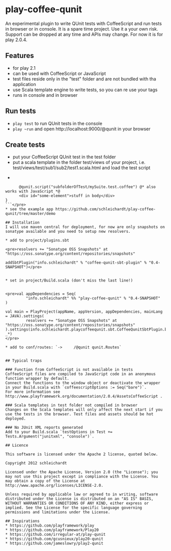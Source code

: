 # play-coffee-qunit
An experimental plugin to write QUnit tests with CoffeeScript and run tests in browser or in console.
It is a spare time project. Use it a your own risk. Support can be dropped at any time and APIs may change.
For now it is for play 2.0.4.

## Features
* for play 2.1
* can be used with CoffeeScript or JavaScript
* test files reside only in the "test" folder and are not bundled with tha application
* use Scala template engine to write tests, so you can re use your tags
* runs in console and in browser


## Run tests
* `play test` to run QUnit tests in the console
* `play ~run` and open http://localhost:9000/@qunit in your browser

## Create tests
* put your CoffeeScript QUnit test in the test folder
* put a scala template in the folder test/views of your project, i.e. test/views/test/sub1/sub2/test1.scala.html and load the test script
* <pre>
```@qunit.test {
      @qunit.script("subfolderOfTest/mySuite.test.coffee") @* also works with JavaScript *@
      <div id="some-element">stuff in body</div>
}
```</pre>
* see the example app https://github.com/schleichardt/play-coffee-qunit/tree/master/demo

## Installation
I will use maven central for deployment, for now are only snapshots on sonatype available and you need to setup new resolvers.

* add to project/plugins.sbt 

<pre>resolvers += "Sonatype OSS Snapshots" at "https://oss.sonatype.org/content/repositories/snapshots"

addSbtPlugin("info.schleichardt" % "coffee-qunit-sbt-plugin" % "0.4-SNAPSHOT")</pre>


* set in project/Build.scala (don't miss the last line!)


<pre>val appDependencies = Seq(
         "info.schleichardt" %% "play-coffee-qunit" % "0.4-SNAPSHOT"
)

val main = PlayProject(appName, appVersion, appDependencies, mainLang = JAVA).settings(
         resolvers += "Sonatype OSS Snapshots" at "https://oss.sonatype.org/content/repositories/snapshots"
).settings(info.schleichardt.playcoffeequnit.sbt.CoffeeQunitSbtPlugin.buildPipelineSettings(): _*)
</pre>

* add to conf/routes: `->     /@qunit qunit.Routes`


## Typical traps

### Function from CoffeeScript is not available in tests
CoffeeScript files are compiled to JavaScript code in an anonymous function wrapper by default.
Connect the functions to the window object or deactivate the wrapper in your Build.scala with `coffeescriptOptions := Seq("bare")`.
For more information see http://www.playframework.org/documentation/2.0.4/AssetsCoffeeScript .

### Scala templates in test folder not compiled in browser
Changes on the Scala templates will only affect the next start if you use the tests in the browser. Test files and assets should be hot deployed.

### No JUnit XML reports generated
Add to your Build.scala `testOptions in Test += Tests.Argument("junitxml", "console")`.

## Licence

This software is licensed under the Apache 2 license, quoted below.

Copyright 2012 schleichardt

Licensed under the Apache License, Version 2.0 (the "License"); you may not use this project except in compliance with the License. You may obtain a copy of the License at http://www.apache.org/licenses/LICENSE-2.0.

Unless required by applicable law or agreed to in writing, software distributed under the License is distributed on an "AS IS" BASIS, WITHOUT WARRANTIES OR CONDITIONS OF ANY KIND, either express or implied. See the License for the specific language governing permissions and limitations under the License.

## Inspirations
* https://github.com/playframework/play
* https://github.com/playframework/Play20
* https://github.com/irregular-at/play-qunit
* https://github.com/gcusnieux/play20-qunit
* https://github.com/jameslowry/play2-qunit
